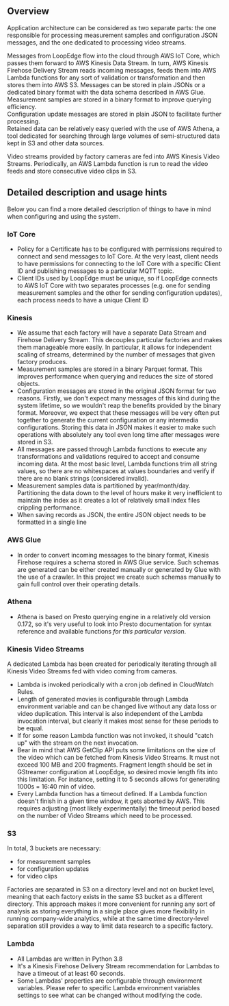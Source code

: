 ## Overview

Application architecture can be considered as two separate parts: the one responsible for processing measurement samples and configuration JSON messages, and the one dedicated to processing video streams.

Messages from LoopEdge flow into the cloud through AWS IoT Core, which passes them forward to AWS Kinesis Data Stream. In turn, AWS Kinesis Firehose Delivery Stream reads incoming messages, feeds them into AWS Lambda functions for any sort of validation or transformation and then stores them into AWS S3. Messages can be stored in plain JSONs or a dedicated binary format with the data schema described in AWS Glue.  
Measurement samples are stored in a binary format to improve querying efficiency.  
Configuration update messages are stored in plain JSON to facilitate further processing.  
Retained data can be relatively easy queried with the use of AWS Athena, a tool dedicated for searching through large volumes of semi-structured data kept in S3 and other data sources.

Video streams provided by factory cameras are fed into AWS Kinesis Video Streams. Periodically, an AWS Lambda function is run to read the video feeds and store consecutive video clips in S3.

## Detailed description and usage hints

Below you can find a more detailed description of things to have in mind when configuring and using the system.

### IoT Core
- Policy for a Certificate has to be configured with permissions required to connect and send messages to IoT Core. At the very least, client needs to have permissions for connecting to the IoT Core with a specific Client ID and publishing messages to a particular MQTT topic.
- Client IDs used by LoopEdge must be unique, so if LoopEdge connects to AWS IoT Core with two separates processes (e.g. one for sending measurement samples and the other for sending configuration updates), each process needs to have a unique Client ID

### Kinesis
- We assume that each factory will have a separate Data Stream and Firehose Delivery Stream. This decouples particular factories and makes them manageable more easily. In particular, it allows for independent scaling of streams, determined by the number of messages that given factory produces.
- Measurement samples are stored in a binary Parquet format. This improves performance when querying and reduces the size of stored objects.
- Configuration messages are stored in the original JSON format for two reasons. Firstly, we don't expect many messages of this kind during the system lifetime, so we wouldn't reap the benefits provided by the binary format. Moreover, we expect that these messages will be very often put together to generate the current configuration or any intermedia configurations. Storing this data in JSON makes it easier to make such operations with absolutely any tool even long time after messages were stored in S3.
- All messages are passed through Lambda functions to execute any transformations and validations required to accept and consume incoming data. At the most basic level, Lambda functions trim all string values, so there are no whitespaces at values boundaries and verify if there are no blank strings (considered invalid).
- Measurement samples data is partitioned by year/month/day. Partitioning the data down to the level of hours make it very inefficient to maintain the index as it creates a lot of relatively small index files crippling performance.
- When saving records as JSON, the entire JSON object needs to be formatted in a single line

### AWS Glue
- In order to convert incoming messages to the binary format, Kinesis Firehose requires a schema stored in AWS Glue service. Such schemas are generated can be either created manually or generated by Glue with the use of a crawler. In this project we create such schemas manually to gain full control over their operating details.

### Athena

- Athena is based on Presto querying engine in a relatively old version 0.172, so it's very useful to look into Presto documentation for syntax reference and available functions _for this particular version_.

### Kinesis Video Streams

A dedicated Lambda has been created for periodically iterating through all Kinesis Video Streams fed with video coming from cameras. 
- Lambda is invoked periodically with a cron job defined in CloudWatch Rules.
- Length of generated movies is configurable through Lambda environment variable and can be changed live without any data loss or video duplication. This interval is also independent of the Lambda invocation interval, but clearly it makes most sense for these periods to be equal.
- If for some reason Lambda function was not invoked, it should "catch up" with the stream on the next invocation.
- Bear in mind that AWS GetClip API puts some limitations on the size of the video which can be fetched from Kinesis Video Streams. It must not exceed 100 MB and 200 fragments. Fragment length should be set in GStreamer configuration at LoopEdge, so desired movie length fits into this limitation. For instance, setting it to 5 seconds allows for generating 1000s = 16:40 min of video.
- Every Lambda function has a timeout defined. If a Lambda function doesn't finish in a given time window, it gets aborted by AWS. This requires adjusting (most likely experimentally) the timeout period based on the number of Video Streams which need to be processed.

### S3

In total, 3 buckets are necessary:
- for measurement samples
- for configuration updates
- for video clips

Factories are separated in S3 on a directory level and not on bucket level, meaning that each factory exists in the same S3 bucket as a different directory. This approach makes it more convenient for running any sort of analysis as storing everything in a single place gives more flexibility in running company-wide analytics, while at the same time directory-level separation still provides a way to limit data research to a specific factory.

### Lambda

- All Lambdas are written in Python 3.8
- It's a Kinesis Firehose Delivery Stream recommendation for Lambdas to have a timeout of at least 60 seconds.
- Some Lambdas' properties are configurable through environment variables. Please refer to specific Lambda environment variables settings to see what can be changed without modifying the code.
